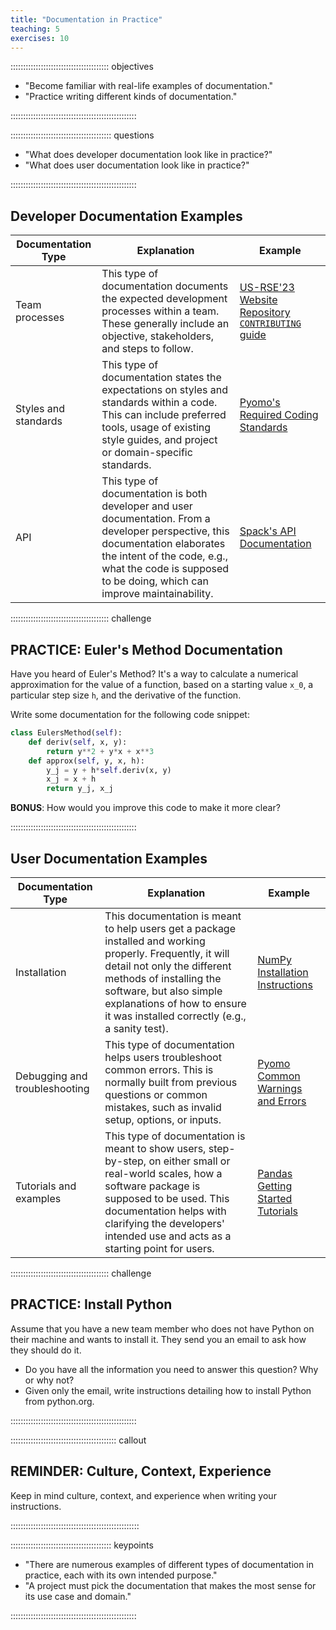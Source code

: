 ```yaml
---
title: "Documentation in Practice"
teaching: 5
exercises: 10
---
```


::::::::::::::::::::::::::::::::::::::: objectives

- "Become familiar with real-life examples of documentation."
- "Practice writing different kinds of documentation."

::::::::::::::::::::::::::::::::::::::::::::::::::

:::::::::::::::::::::::::::::::::::::::: questions

- "What does developer documentation look like in practice?"
- "What does user documentation look like in practice?"

::::::::::::::::::::::::::::::::::::::::::::::::::

## Developer Documentation Examples

| Documentation Type | Explanation | Example |
| ------------------ | ----------- | ------- |
| Team processes | This type of documentation documents the expected development processes within a team. These generally include an objective, stakeholders, and steps to follow. | [US-RSE'23 Website Repository `CONTRIBUTING` guide](https://github.com/USRSE/usrse23/blob/main/CONTRIBUTING.md) |
| Styles and standards | This type of documentation states the expectations on styles and standards within a code. This can include preferred tools, usage of existing style guides, and project or domain-specific standards. | [Pyomo's Required Coding Standards](https://pyomo.readthedocs.io/en/stable/contribution_guide.html#coding-standards) |
| API | This type of documentation is both developer and user documentation. From a developer perspective, this documentation elaborates the intent of the code, e.g., what the code is supposed to be doing, which can improve maintainability. | [Spack's API Documentation](https://spack.readthedocs.io/en/latest/spack.html) |

:::::::::::::::::::::::::::::::::::::::  challenge

## PRACTICE: Euler's Method Documentation

Have you heard of Euler's Method? It's a way to calculate a numerical
approximation for the value of a function, based on a starting value `x_0`,
a particular step size `h`, and the derivative of the function.

Write some documentation for the following code snippet:

```python
class EulersMethod(self):
    def deriv(self, x, y):
        return y**2 + y*x + x**3
    def approx(self, y, x, h):
        y_j = y + h*self.deriv(x, y)
        x_j = x + h
        return y_j, x_j
```

**BONUS**: How would you improve this code to make it more clear?

::::::::::::::::::::::::::::::::::::::::::::::::::

## User Documentation Examples

| Documentation Type | Explanation | Example |
| ------------------ | ----------- | ------- |
| Installation | This documentation is meant to help users get a package installed and working properly. Frequently, it will detail not only the different methods of installing the software, but also simple explanations of how to ensure it was installed correctly (e.g., a sanity test).  | [NumPy Installation Instructions](https://numpy.org/install/) |
| Debugging and troubleshooting | This type of documentation helps users troubleshoot common errors. This is normally built from previous questions or common mistakes, such as invalid setup, options, or inputs. | [Pyomo Common Warnings and Errors](https://pyomo.readthedocs.io/en/stable/errors.html) |
| Tutorials and examples | This type of documentation is meant to show users, step-by-step, on either small or real-world scales, how a software package is supposed to be used. This documentation helps with clarifying the developers' intended use and acts as a starting point for users. | [Pandas Getting Started Tutorials](https://pandas.pydata.org/docs/getting_started/intro_tutorials/index.html) |

:::::::::::::::::::::::::::::::::::::::  challenge

## PRACTICE: Install Python

Assume that you have a new team member who does not have Python on their
machine and wants to install it. They send you an email to ask how they
should do it.

* Do you have all the information you need to answer this question? Why or why not?
* Given only the email, write instructions detailing how to install Python from python.org.

::::::::::::::::::::::::::::::::::::::::::::::::::

::::::::::::::::::::::::::::::::::::::::::  callout

## REMINDER: Culture, Context, Experience

Keep in mind culture, context, and experience when writing your instructions.

:::::::::::::::::::::::::::::::::::::::::::::::::::

:::::::::::::::::::::::::::::::::::::::: keypoints

- "There are numerous examples of different types of documentation in practice, each with its own intended purpose."
- "A project must pick the documentation that makes the most sense for its use case and domain."

::::::::::::::::::::::::::::::::::::::::::::::::::

